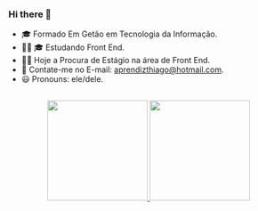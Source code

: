 ### Hi there 👋

- 🎓 Formado Em Getão em Tecnologia da Informação.
- 👨‍💻 🎓 Estudando Front End.
- 🧑‍💼 Hoje a Procura de Estágio na área de Front End.
- 📧 Contate-me no E-mail: aprendizthiago@hotmail.com.
- 😃 Pronouns: ele/dele.
##
<div align="center">
  <a href="https://github.com/thiago-breeis">
  <img height="180em" src="https://github-readme-stats.vercel.app/api?username=thiago-breis&show_icons=true&theme=dark&include_all_commits=true&count_private=true"/>
  <img height="180em" src="https://github-readme-stats.vercel.app/api/top-langs/?username=thiago-breis&show_icons=true&layout=compact&langs_count=16&theme=dark"/>
</div>

